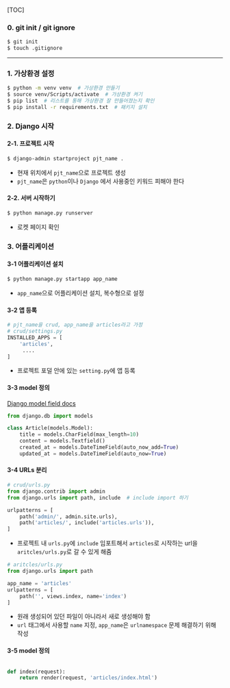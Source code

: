 [TOC]



### 0. git init / git ignore

```bash
$ git init
$ touch .gitignore
```



------

### 1. 가상환경 설정

```bash
$ python -m venv venv  # 가상환경 만들기
$ source venv/Scripts/activate  # 가상환경 켜기
$ pip list  # 리스트를 통해 가상환경 잘 만들어졌는지 확인
$ pip install -r requirements.txt  # 패키지 설치
```



### 2. Django 시작

#### 2-1. 프로젝트 시작

```bash
$ django-admin startproject pjt_name .
```

- 현재 위치에서 `pjt_name`으로 프로젝트 생성
- `pjt_name`은 `python`이나 `Django` 에서 사용중인 키워드 피해야 한다

#### 2-2. 서버 시작하기

```bash
$ python manage.py runserver
```

- 로켓 페이지 확인



### 3. 어플리케이션

#### 3-1 어플리케이션 설치

```bash
$ python manage.py startapp app_name
```

- `app_name`으로 어플리케이션 설치, 복수형으로 설정

#### 3-2 앱 등록

```python
# pjt_name을 crud, app_name을 articles라고 가정
# crud/settings.py
INSTALLED_APPS = [
    'articles',
     ....
]
```

- 프로젝트 포덜 안에 있는 `setting.py`에 앱 등록

#### 3-3 model 정의

[Django model field docs](https://docs.djangoproject.com/en/4.0/ref/models/fields/#textfield)

```python
from django.db import models

class Article(models.Model):
    title = models.CharField(max_length=10)
    content = models.Textfield()
    created_at = models.DateTimeField(auto_now_add=True)
    updated_at = models.DateTimeField(auto_now=True)
```

#### 3-4 URLs 분리

```python
# crud/urls.py
from django.contrib import admin
from django.urls import path, include  # include import 하기

urlpatterns = [
    path('admin/', admin.site.urls),
    path('articles/', include('articles.urls')),
]
```

- 프로젝트 내 `urls.py`에 `include` 임포트해서 `articles`로 시작하는 url을 `aritcles/urls.py`로 갈 수 있게 해줌

```python
# aritcles/urls.py
from django.urls import path

app_name = 'articles'
urlpatterns = [
    path('', views.index, name='index')
]
```

- 원래 생성되어 있던 파일이 아니라서 새로 생성해야 함
- `url` 태그에서 사용할 `name` 지정, `app_name`은 `urlnamespace` 문제 해결하기 위해 작성

#### 3-5 model 정의



```python

```











```python
def index(request):
    return render(request, 'articles/index.html')
```











